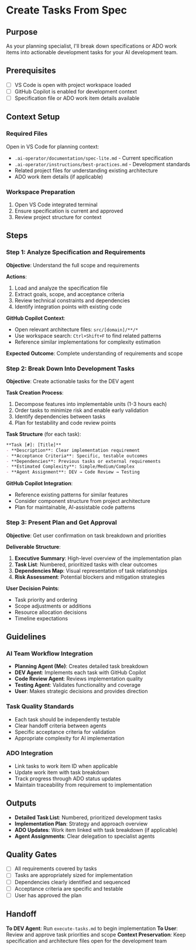 # Create Tasks From Spec

## Purpose
As your planning specialist, I'll break down specifications or ADO work items into actionable development tasks for your AI development team.

## Prerequisites
- [ ] VS Code is open with project workspace loaded
- [ ] GitHub Copilot is enabled for development context
- [ ] Specification file or ADO work item details available

## Context Setup

### Required Files
Open in VS Code for planning context:
- `.ai-operator/documentation/spec-lite.md` - Current specification
- `.ai-operator/instructions/best-practices.md` - Development standards
- Related project files for understanding existing architecture
- ADO work item details (if applicable)

### Workspace Preparation
1. Open VS Code integrated terminal
2. Ensure specification is current and approved
3. Review project structure for context

## Steps

### Step 1: Analyze Specification and Requirements

**Objective**: Understand the full scope and requirements

**Actions**:
1. Load and analyze the specification file
2. Extract goals, scope, and acceptance criteria
3. Review technical constraints and dependencies
4. Identify integration points with existing code

**GitHub Copilot Context**:
- Open relevant architecture files: `src/[domain]/**/*`
- Use workspace search: `Ctrl+Shift+F` to find related patterns
- Reference similar implementations for complexity estimation

**Expected Outcome**: Complete understanding of requirements and scope

### Step 2: Break Down Into Development Tasks

**Objective**: Create actionable tasks for the DEV agent

**Task Creation Process**:
1. Decompose features into implementable units (1-3 hours each)
2. Order tasks to minimize risk and enable early validation
3. Identify dependencies between tasks
4. Plan for testability and code review points

**Task Structure** (for each task):
```markdown
**Task [#]: [Title]**
- **Description**: Clear implementation requirement
- **Acceptance Criteria**: Specific, testable outcomes
- **Dependencies**: Previous tasks or external requirements
- **Estimated Complexity**: Simple/Medium/Complex
- **Agent Assignment**: DEV → Code Review → Testing
```

**GitHub Copilot Integration**:
- Reference existing patterns for similar features
- Consider component structure from project architecture
- Plan for maintainable, AI-assistable code patterns

### Step 3: Present Plan and Get Approval

**Objective**: Get user confirmation on task breakdown and priorities

**Deliverable Structure**:
1. **Executive Summary**: High-level overview of the implementation plan
2. **Task List**: Numbered, prioritized tasks with clear outcomes
3. **Dependencies Map**: Visual representation of task relationships
4. **Risk Assessment**: Potential blockers and mitigation strategies

**User Decision Points**:
- Task priority and ordering
- Scope adjustments or additions
- Resource allocation decisions
- Timeline expectations

## Guidelines

### AI Team Workflow Integration
- **Planning Agent (Me)**: Creates detailed task breakdown
- **DEV Agent**: Implements each task with GitHub Copilot
- **Code Review Agent**: Reviews implementation quality
- **Testing Agent**: Validates functionality and coverage
- **User**: Makes strategic decisions and provides direction

### Task Quality Standards
- Each task should be independently testable
- Clear handoff criteria between agents
- Specific acceptance criteria for validation
- Appropriate complexity for AI implementation

### ADO Integration
- Link tasks to work item ID when applicable
- Update work item with task breakdown
- Track progress through ADO status updates
- Maintain traceability from requirement to implementation

## Outputs
- **Detailed Task List**: Numbered, prioritized development tasks
- **Implementation Plan**: Strategy and approach overview  
- **ADO Updates**: Work item linked with task breakdown (if applicable)
- **Agent Assignments**: Clear delegation to specialist agents

## Quality Gates
- [ ] All requirements covered by tasks
- [ ] Tasks are appropriately sized for implementation
- [ ] Dependencies clearly identified and sequenced
- [ ] Acceptance criteria are specific and testable
- [ ] User has approved the plan

## Handoff
**To DEV Agent**: Run `execute-tasks.md` to begin implementation
**To User**: Review and approve task priorities and scope
**Context Preservation**: Keep specification and architecture files open for the development team
